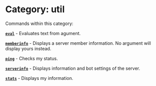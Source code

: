 # Category: util


Commands within this category:

[**`eval`**](/commands/util/eval.md) - Evaluates text from agument.

[**`memberinfo`**](/commands/util/memberinfo.md) - Displays a server member information. No argument will display yours instead.

[**`ping`**](/commands/util/ping.md) - Checks my status.

[**`serverinfo`**](/commands/util/serverinfo.md) - Displays information and bot settings of the server.

[**`stats`**](/commands/util/stats.md) - Displays my information.
